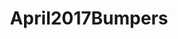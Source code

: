 ---
title: April2017Bumpers
crosslinks:
- namenerds
- JUSTNOMIL
- clothdiaps
- nicuparents
- pics
- May2017Bumpers
---